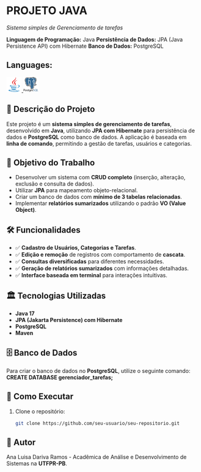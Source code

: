 # PROJETO JAVA
*Sistema simples de Gerenciamento de tarefas*

**Linguagem de Programação:** Java
**Persistência de Dados:** JPA (Java Persistence API) com Hibernate 
**Banco de Dados:** PostgreSQL

<h2 align="left"> Languages: </h2>
<p align="left">
    <a href="https://www.java.com" target="_blank" rel="noreferrer">
        <img src="https://raw.githubusercontent.com/devicons/devicon/master/icons/java/java-original.svg" alt="java" width="40" height="40"/>
    </a>
    <a href="https://www.postgresql.org" target="_blank" rel="noreferrer">
        <img src="https://raw.githubusercontent.com/devicons/devicon/master/icons/postgresql/postgresql-original-wordmark.svg" alt="postgresql" width="40" height="40"/>
    </a>
</p>

## 📌 Descrição do Projeto
Este projeto é um **sistema simples de gerenciamento de tarefas**, desenvolvido em **Java**, utilizando **JPA com Hibernate** para persistência de dados e **PostgreSQL** como banco de dados. A aplicação é baseada em **linha de comando**, permitindo a gestão de tarefas, usuários e categorias.

## 🎯 Objetivo do Trabalho
- Desenvolver um sistema com **CRUD completo** (inserção, alteração, exclusão e consulta de dados).
- Utilizar **JPA** para mapeamento objeto-relacional.
- Criar um banco de dados com **mínimo de 3 tabelas relacionadas**.
- Implementar **relatórios sumarizados** utilizando o padrão **VO (Value Object)**.

## 🛠️ Funcionalidades
- ✅ **Cadastro de Usuários, Categorias e Tarefas**.
- ✅ **Edição e remoção** de registros com comportamento de **cascata**.
- ✅ **Consultas diversificadas** para diferentes necessidades.
- ✅ **Geração de relatórios sumarizados** com informações detalhadas.
- ✅ **Interface baseada em terminal** para interações intuitivas.

## 🏛️ Tecnologias Utilizadas
- **Java 17**  
- **JPA (Jakarta Persistence) com Hibernate**  
- **PostgreSQL**  
- **Maven**

## 🗄️ Banco de Dados
Para criar o banco de dados no **PostgreSQL**, utilize o seguinte comando:  
**CREATE DATABASE gerenciador_tarefas;**

## 🚀 Como Executar
1. Clone o repositório:
   ```sh
   git clone https://github.com/seu-usuario/seu-repositorio.git

## 👤 Autor
Ana Luisa Dariva Ramos - Acadêmica de Análise e Desenvolvimento de Sistemas na **UTFPR-PB**. 



